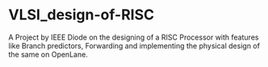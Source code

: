 # VLSI_design-of-RISC
A Project by IEEE Diode on the designing of a RISC Processor with features like Branch predictors, Forwarding and implementing the physical design of the same on OpenLane.

